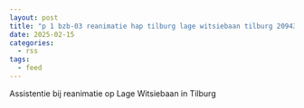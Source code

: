 ```yaml
---
layout: post
title: "p 1 bzb-03 reanimatie hap tilburg lage witsiebaan tilburg 209432"
date: 2025-02-15
categories: 
  - rss
tags: 
  - feed
---
```


Assistentie bij reanimatie op Lage Witsiebaan in Tilburg
